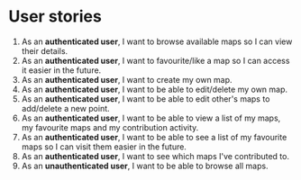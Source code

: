 # User stories

1. As an **authenticated user**, I want to browse available maps so I can view their details.
1. As an **authenticated user**, I want to favourite/like a map so I can access it easier in the future.
1. As an **authenticated user**, I want to create my own map.
1. As an **authenticated user**, I want to be able to edit/delete my own map.
1. As an **authenticated user**, I want to be able to edit other's maps to add/delete a new point.
1. As an **authenticated user**, I want to be able to view a list of my maps, my favourite maps and my contribution activity.
1. As an **authenticated user**, I want to be able to see a list of my favourite maps so I can visit them easier in the future.
1. As an **authenticated user**, I want to see which maps I've contributed to.
1. As an **unauthenticated user**, I want to be able to browse all maps.
